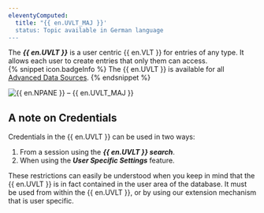 ```yaml
---
eleventyComputed:
  title: "{{ en.UVLT_MAJ }}'
  status: Topic available in German language
---
```

The ***{{ en.UVLT }}*** is a user centric {{ en.VLT }} for entries of any type. It allows each user to create entries that only them can access.  
{% snippet icon.badgeInfo %} 
The {{ en.UVLT }} is available for all [Advanced Data Sources](/rdm/windows/data-sources/data-sources-types/advanced-data-sources/). 
{% endsnippet %}
 
![{{ en.NPANE }} – {{ en.UVLT_MAJ }}](https://webdevolutions.azureedge.net/docs/en/rdm/windows/clip11205.png) 

## A note on Credentials 

Credentials in the {{ en.UVLT }} can be used in two ways:  

1. From a session using the ***{{ en.UVLT }} search***. 
1. When using the ***User Specific Settings*** feature. 

These restrictions can easily be understood when you keep in mind that the {{ en.UVLT }} is in fact contained in the user area of the database. It must be used from within the {{ en.UVLT }}, or by using our extension mechanism that is user specific. 

